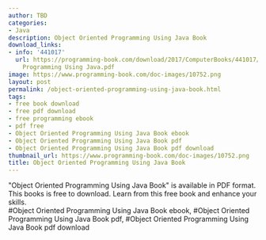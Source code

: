 ```yaml
---
author: TBD
categories:
- Java
description: Object Oriented Programming Using Java Book
download_links:
- info: '441017'
  url: https://programming-book.com/download/2017/ComputerBooks/441017/Object Oriented
    Programming Using Java.pdf
image: https://www.programming-book.com/doc-images/10752.png
layout: post
permalink: /object-oriented-programming-using-java-book.html
tags:
- free book download
- free pdf download
- free programming ebook
- pdf free
- Object Oriented Programming Using Java Book ebook
- Object Oriented Programming Using Java Book pdf
- Object Oriented Programming Using Java Book pdf download
thumbnail_url: https://www.programming-book.com/doc-images/10752.png
title: Object Oriented Programming Using Java Book
---
```


 
<div class="item-desc text-justify">
  "Object Oriented Programming Using Java Book" is available in PDF format. This books is free to download. Learn from this free book and enhance your skills.
  <br>
  #Object Oriented Programming Using Java Book ebook, #Object Oriented Programming Using Java Book pdf, #Object Oriented Programming Using Java Book pdf download
</div>